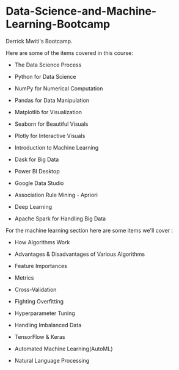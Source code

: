 # Data-Science-and-Machine-Learning-Bootcamp
Derrick Mwiti's Bootcamp.



Here are some of the items covered in this course:



* The Data Science Process

* Python for Data Science

* NumPy for Numerical Computation

* Pandas for Data Manipulation

* Matplotlib for Visualization

* Seaborn for Beautiful Visuals

* Plotly for Interactive Visuals

* Introduction to Machine Learning

* Dask for Big Data

* Power BI Desktop

* Google Data Studio

* Association Rule Mining - Apriori

* Deep Learning

* Apache Spark for Handling Big Data



For the machine learning section here are some items we'll cover :



* How Algorithms Work

* Advantages & Disadvantages of Various Algorithms

* Feature Importances

* Metrics

* Cross-Validation

* Fighting Overfitting

* Hyperparameter Tuning

* Handling Imbalanced Data

* TensorFlow & Keras

* Automated Machine Learning(AutoML)

* Natural Language Processing
